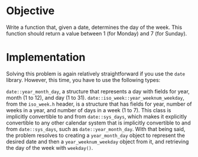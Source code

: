 # Objective

Write a function that, given a date, determines the day of the week. This function should return a value between 1 (for Monday) and 7 (for Sunday).

# Implementation

Solving this problem is again relatively straightforward if you use the `date` library. However, this time, you have to use the following types:

`date::year_month_day`, a structure that represents a day with fields for year, month (1 to 12), and day (1 to 31).
`date::iso_week::year_weeknum_weekday`, from the `iso_week.h` header, is a structure that has fields for year, number of weeks in a year, and number of days in a week (1 to 7). This class is implicitly convertible to and from `date::sys_days`, which makes it explicitly convertible to any other calendar system that is implicitly convertible to and from `date::sys_days`, such as `date::year_month_day`.
With that being said, the problem resolves to creating a `year_month_day` object to represent the desired date and then a `year_weeknum_weekday` object from it, and retrieving the day of the week with `weekday()`.